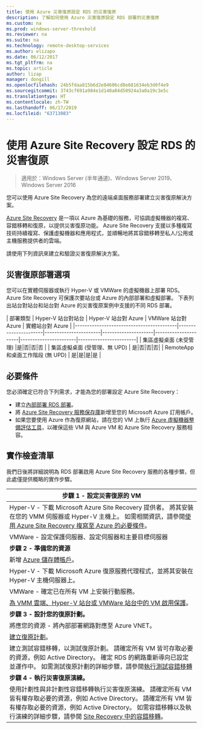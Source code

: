 ```yaml
---
title: 使用 Azure 災害復原設定 RDS 的災害復原
description: 了解如何使用 Azure 災害復原設定 RDS 部署的災害復原
ms.custom: na
ms.prod: windows-server-threshold
ms.reviewer: na
ms.suite: na
ms.technology: remote-desktop-services
ms.author: elizapo
ms.date: 06/12/2017
ms.tgt_pltfrm: na
ms.topic: article
author: lizap
manager: dongill
ms.openlocfilehash: 24b5fdaa815b6d2e84606cd8e681634eb3d0f4e9
ms.sourcegitcommit: 3743cf691a984e1d140a04d50924a3a0a19c3e5c
ms.translationtype: HT
ms.contentlocale: zh-TW
ms.lasthandoff: 06/17/2019
ms.locfileid: "63713083"
---
```

# <a name="set-up-disaster-recovery-for-rds-using-azure-site-recovery"></a>使用 Azure Site Recovery 設定 RDS 的災害復原

>適用於：Windows Server (半年通道)、Windows Server 2019、Windows Server 2016

您可以使用 Azure Site Recovery 為您的遠端桌面服務部署建立災害復原解決方案。 

[Azure Site Recovery](/azure/site-recovery/site-recovery-overview) 是一項以 Azure 為基礎的服務，可協調虛擬機器的複寫、容錯移轉和復原，以提供災害復原功能。 Azure Site Recovery 支援以多種複寫技術持續複寫、保護虛擬機器和應用程式，並順暢地將其容錯移轉至私人/公用或主機服務提供者的雲端。 

請使用下列資訊來建立和驗證災害復原解決方案。

## <a name="disaster-recovery-deployment-options"></a>災害復原部署選項

您可以在實體伺服器或執行 Hyper-V 或 VMWare 的虛擬機器上部署 RDS。 Azure Site Recovery 可保護次要站台或 Azure 的內部部署和虛擬部署。 下表列出站台對站台和站台對 Azure 的災害復原案例中支援的不同 RDS 部署。

| 部署類型                          | Hyper-V 站台對站台 | Hyper-V 站台對 Azure | VMWare 站台對 Azure | 實體站台對 Azure |
|------------------------------------------|----------------------|-----------------------|---------------------|----------------------|-----------------------|------------------------|
| 集區虛擬桌面 (未受管理)       |是|否|否|否 |
| 集區虛擬桌面 (受管理、無 UPD) | 是|否|否|否|
| RemoteApp 和桌面工作階段 (無 UPD) | 是|是|是|是  |

## <a name="prerequisites"></a>必要條件

您必須確定已符合下列需求，才能為您的部署設定 Azure Site Recovery：

- 建立[內部部署 RDS 部署](rds-deploy-infrastructure.md)。
- 將 [Azure Site Recovery 服務保存庫](/azure/site-recovery/site-recovery-vmm-to-azure#create-a-recovery-services-vault)新增至您的 Microsoft Azure 訂用帳戶。
- 如果您要使用 Azure 作為復原網站，請在您的 VM 上執行 [Azure 虛擬機器整備評估工具](https://azure.microsoft.com/downloads/vm-readiness-assessment/)，以確保這些 VM 與 Azure VM 和 Azure Site Recovery 服務相容。
 
## <a name="implementation-checklist"></a>實作檢查清單

我們日後將詳細說明為 RDS 部署啟用 Azure Site Recovery 服務的各種步驟，但此處僅提供概略的實作步驟。

| **步驟 1 - 設定災害復原的 VM**                                                                                                                                                                                               |
|--------------------------------------------------------------------------------------------------------------------------------------------------------------------------------------------------------------------------------------------|
| Hyper-V - 下載 Microsoft Azure Site Recovery 提供者。 將其安裝在您的 VMM 伺服器或 Hyper-V 主機上。 如需相關資訊，請參閱[使用 Azure Site Recovery 複寫至 Azure 的必要條件](/azure/site-recovery/site-recovery-prereq)。                                                                                                                             |
| VMWare - 設定保護伺服器、設定伺服器和主要目標伺服器                                                                                                                                                      |
| **步驟 2 - 準備您的資源**                                                                                                                                                                                                           |
| 新增 [Azure 儲存體帳戶](/azure/storage/storage-create-storage-account)。                                                                                                                                                                                                              |
| Hyper-V - 下載 Microsoft Azure 復原服務代理程式，並將其安裝在 Hyper-V 主機伺服器上。                                                                                                                                     |
| VMWare - 確定已在所有 VM 上安裝行動服務。                                                                                                                                                                           |
| [為 VMM 雲端、Hyper-V 站台或 VMWare 站台中的 VM 啟用保護](rds-enable-dr-with-asr.md)。                                                                                                                                                                    |
| **步驟 3 - 設計您的復原計劃。**                                                                                                                                                                                                        |
| 將應您的資源 - 將內部部署網路對應至 Azure VNET。                                                                                                                                                                              |
| [建立復原計劃](rds-disaster-recovery-plan.md)。 |
| 建立測試容錯移轉，以測試復原計劃。 請確定所有 VM 皆可存取必要的資源，例如 Active Directory。 確定 RDS 的網路重新導向已設定並運作中。 如需測試復原計劃的詳細步驟，請參閱[執行測試容錯移轉](/azure/site-recovery/site-recovery-test-failover-to-azure)|
| **步驟 4 - 執行災害復原演練。**                                                                                                                                                                                                     |
| 使用計劃性與非計劃性容錯移轉執行災害復原演練。 請確定所有 VM 皆有權存取必要的資源，例如 Active Directory。 請確定所有 VM 皆有權存取必要的資源，例如 Active Directory。 如需容錯移轉以及執行演練的詳細步驟，請參閱 [Site Recovery 中的容錯移轉](/azure/site-recovery/site-recovery-failover)。|


